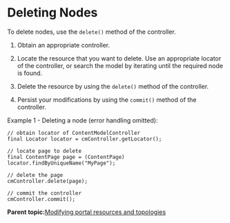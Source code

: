 # Deleting Nodes

To delete nodes, use the `delete()` method of the controller.

1.  Obtain an appropriate controller.

2.  Locate the resource that you want to delete. Use an appropriate locator of the controller, or search the model by iterating until the required node is found.

3.  Delete the resource by using the `delete()` method of the controller.

4.  Persist your modifications by using the `commit()` method of the controller.


Example 1 - Deleting a node \(error handling omitted\):

```
// obtain locator of ContentModelController
final Locator locator = cmController.getLocator();

// locate page to delete
final ContentPage page = (ContentPage) locator.findByUniqueName("MyPage");

// delete the page
cmController.delete(page);

// commit the controller
cmController.commit();

```

**Parent topic:**[Modifying portal resources and topologies](../dev/ctrlrapit_mdfy_restop.md)

